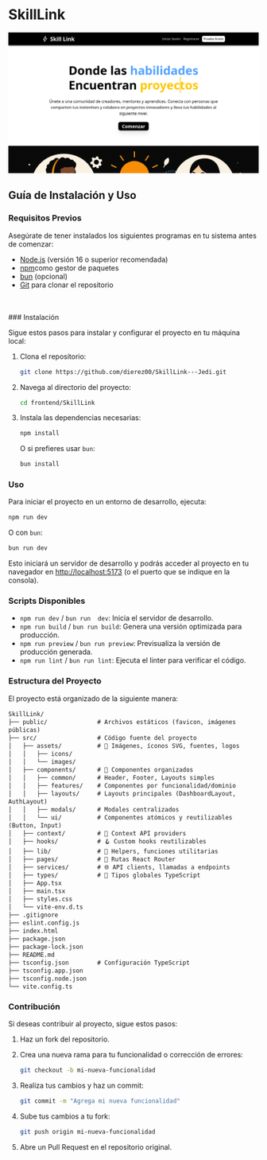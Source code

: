 # SkillLink

![Muestra de la página web](./public/Muestra-web.png)

## Guía de Instalación y Uso

### Requisitos Previos

Asegúrate de tener instalados los siguientes programas en tu sistema antes de comenzar:

- [Node.js](https://nodejs.org/) (versión 16 o superior recomendada)
- [npm](https://www.npmjs.com/)como gestor de paquetes
- [bun](https://bun.sh/) (opcional)
- [Git](https://git-scm.com/) para clonar el repositorio
<br>
<br>
### Instalación

Sigue estos pasos para instalar y configurar el proyecto en tu máquina local:

1. Clona el repositorio:

   ```bash
   git clone https://github.com/dierez00/SkillLink---Jedi.git
   ```

2. Navega al directorio del proyecto:

   ```bash
   cd frontend/SkillLink
   ```

3. Instala las dependencias necesarias:

   ```bash
   npm install
   ```

   O si prefieres usar `bun`:

   ```bash
   bun install
   ```

### Uso

Para iniciar el proyecto en un entorno de desarrollo, ejecuta:

```bash
npm run dev
```

O con `bun`:

```bash
bun run dev
```

Esto iniciará un servidor de desarrollo y podrás acceder al proyecto en tu navegador en [http://localhost:5173](http://localhost:5173) (o el puerto que se indique en la consola).

### Scripts Disponibles

- `npm run dev` / `bun run  dev`: Inicia el servidor de desarrollo.
- `npm run build` / `bun run build`: Genera una versión optimizada para producción.
- `npm run preview` / `bun run preview`: Previsualiza la versión de producción generada.
- `npm run lint` / `bun run lint`: Ejecuta el linter para verificar el código.

### Estructura del Proyecto

El proyecto está organizado de la siguiente manera:

```
SkillLink/
├── public/              # Archivos estáticos (favicon, imágenes públicas)
├── src/                 # Código fuente del proyecto
│   ├── assets/          # 🎨 Imágenes, íconos SVG, fuentes, logos
│   │   ├── icons/
│   │   └── images/
│   ├── components/      # 🧩 Componentes organizados
│   │   ├── common/      # Header, Footer, Layouts simples
│   │   ├── features/    # Componentes por funcionalidad/dominio
│   │   ├── layouts/     # Layouts principales (DashboardLayout, AuthLayout)
│   │   ├── modals/      # Modales centralizados
│   │   └── ui/          # Componentes atómicos y reutilizables (Button, Input)
│   ├── context/         # 🧠 Context API providers
│   ├── hooks/           # 🪝 Custom hooks reutilizables
│   ├── lib/             # 🧰 Helpers, funciones utilitarias
│   ├── pages/           # 🧭 Rutas React Router
│   ├── services/        # 🌐 API clients, llamadas a endpoints
│   ├── types/           # 📐 Tipos globales TypeScript
│   ├── App.tsx
│   ├── main.tsx
│   ├── styles.css
│   └── vite-env.d.ts
├── .gitignore
├── eslint.config.js
├── index.html
├── package.json
├── package-lock.json
├── README.md
├── tsconfig.json        # Configuración TypeScript
├── tsconfig.app.json
├── tsconfig.node.json
└── vite.config.ts
```

### Contribución

Si deseas contribuir al proyecto, sigue estos pasos:

1. Haz un fork del repositorio.
2. Crea una nueva rama para tu funcionalidad o corrección de errores:

   ```bash
   git checkout -b mi-nueva-funcionalidad
   ```

3. Realiza tus cambios y haz un commit:

   ```bash
   git commit -m "Agrega mi nueva funcionalidad"
   ```

4. Sube tus cambios a tu fork:

   ```bash
   git push origin mi-nueva-funcionalidad
   ```

5. Abre un Pull Request en el repositorio original.
